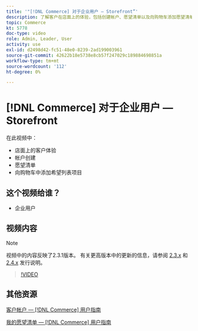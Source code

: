 ```yaml
---
title: '"[!DNL Commerce] 对于企业用户 — Storefront”'
description: 了解客户在店面上的体验，包括创建帐户、愿望清单以及向购物车添加愿望清单项目
topic: Commerce
kt: 5778
doc-type: video
role: Admin, Leader, User
activity: use
exl-id: d2498d42-fc51-48e0-8239-2ad199003961
source-git-commit: 42622b18e5738e8cb57f247029c189884698851a
workflow-type: tm+mt
source-wordcount: '112'
ht-degree: 0%

---
```


# [!DNL Commerce] 对于企业用户 — Storefront

在此视频中：

- 店面上的客户体验
- 帐户创建
- 愿望清单
- 向购物车中添加希望列表项目

## 这个视频给谁？

- 企业用户

## 视频内容

>[!NOTE]
>
>视频中的内容反映了2.3.1版本。 有关更高版本中的更新的信息，请参阅 [ 2.3.x](https://devdocs.magento.com/guides/v2.3/release-notes/bk-release-notes.html) 和 [2.4.x](https://devdocs.magento.com/guides/v2.4/release-notes/bk-release-notes.html) 发行说明。

>[!VIDEO](https://video.tv.adobe.com/v/36188?quality=12&learn=on)

## 其他资源

[客户帐户 —  [!DNL Commerce] 用户指南](https://docs.magento.com/user-guide/customers/customer-account.html)

[我的愿望清单 —  [!DNL Commerce] 用户指南](https://docs.magento.com/user-guide/customers/account-dashboard-my-wish-list.html)
